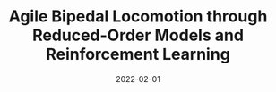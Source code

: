 ---
title: "Agile Bipedal Locomotion through Reduced-Order Models and Reinforcement Learning"
collection: publications
date: 2022-02-01
venue: 'University of Massachusetts Amherst'
citation: ' <b>Kevin Green</b> "Agile Bipedal Locomotion through Reduced-Order Models and Reinforcement Learning" Mechanical and Industrial Engineering Department Seminar, University of Massachusetts Amherst, Feb 2022.'
publication_type: 'misc'
---